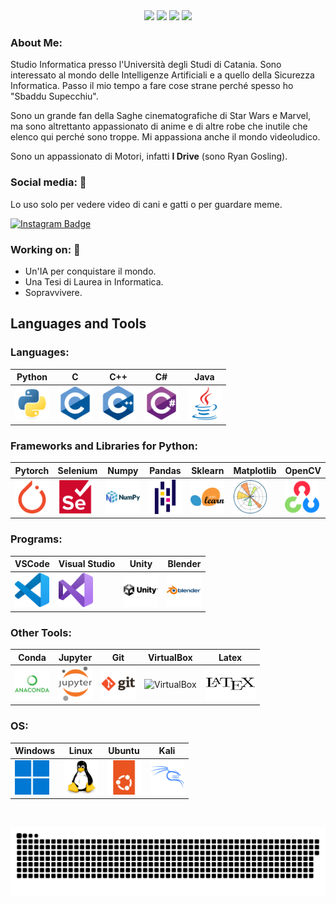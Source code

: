 <center>
	<img src=https://github-profile-trophy.vercel.app/?username=GiuseppeBellamacina&title=MultipleLang,Repositories,Stars,Commits,Experience,Followers&theme=darkhub />
	<div style="display: inline-block;">
		<img src=https://github-readme-stats.vercel.app/api?username=GiuseppeBellamacina&show_icons=true&count_private=true&theme=tokyonight />
		<img src=https://github-readme-stats.vercel.app/api/top-langs/?username=GiuseppeBellamacina&size_weight=0.01&count_weight=0.4&langs_count=20&hide=batchfile,shell,makefile&layout=compact&theme=tokyonight />
	</div>
	<img src=https://github-profile-summary-cards.vercel.app/api/cards/profile-details?username=GiuseppeBellamacina&theme=github_dark />
</center>

### About Me: 
Studio Informatica presso l'Università degli Studi di Catania. Sono interessato al mondo delle Intelligenze Artificiali e a quello della Sicurezza Informatica. Passo il mio tempo a fare cose strane perché spesso ho "Sbaddu Supecchiu".

Sono un grande fan della Saghe cinematografiche di Star Wars e Marvel, ma sono altrettanto appassionato di anime e di  altre robe che inutile che elenco qui perché sono troppe. Mi appassiona anche il mondo videoludico.

Sono un appassionato di Motori, infatti **I Drive** (sono Ryan Gosling).
 
### Social media: 📡  

Lo uso solo per vedere video di cani e gatti o per guardare meme.

[![Instagram Badge](https://img.shields.io/badge/Instagram-E4405F?style=for-the-badge&logo=instagram&logoColor=white)](https://www.instagram.com/giuseppe_bellamacina/)

### Working on: 🚀

- Un'IA per conquistare il mondo.
- Una Tesi di Laurea in Informatica.
- Sopravvivere.

## Languages and Tools 
<div>

### Languages:
| Python | C | C++ | C# | Java |
|----------|----------|----------|----------|----------|
|  <img src="https://github.com/devicons/devicon/blob/master/icons/python/python-original.svg" title="Python"  alt="Python" width="55" height="55"/>|  <img src="https://github.com/devicons/devicon/blob/master/icons/c/c-original.svg" title="C"  alt="C" width="55" height="55"/> |  <img src="https://github.com/devicons/devicon/blob/master/icons/cplusplus/cplusplus-original.svg" title="C++" alt="C++" width="55" height="55"/> |  <img src="https://github.com/devicons/devicon/blob/master/icons/csharp/csharp-original.svg" title="C#" alt="C#" width="55" height="55"/>|  <img src="https://github.com/devicons/devicon/blob/master/icons/java/java-original.svg" title="Java" alt="Java" width="55" height="55"/>|

### Frameworks and Libraries for Python:

| Pytorch | Selenium | Numpy | Pandas | Sklearn | Matplotlib | OpenCV |
|----------|----------|----------|----------|----------|----------|----------|
|  <img src="https://github.com/devicons/devicon/blob/master/icons/pytorch/pytorch-original.svg" title="Pytorch"  alt="Pytorch" width="55" height="55"/>|  <img src="https://github.com/devicons/devicon/blob/master/icons/selenium/selenium-original.svg" title="Selenium"  alt="Selenium" width="55" height="55"/>|  <img src="https://github.com/devicons/devicon/blob/master/icons/numpy/numpy-original-wordmark.svg" title="Numpy" alt="Numpy" width="55" height="55"/>|  <img src="https://github.com/devicons/devicon/blob/master/icons/pandas/pandas-original.svg" title="Pandas" alt="Pandas" width="55" height="55"/>|  <img src="https://github.com/devicons/devicon/blob/master/icons/scikitlearn/scikitlearn-original.svg" title="sklearn" alt="sklearn" width="55" height="55"/>|  <img src="https://github.com/devicons/devicon/blob/master/icons/matplotlib/matplotlib-original.svg" title="mpl" alt="mpl" width="55" height="55"/>| <img src="https://github.com/devicons/devicon/blob/master/icons/opencv/opencv-original.svg" title="mpl" alt="mpl" width="55" height="55"/>|

### Programs:

| VSCode | Visual Studio | Unity | Blender |
|----------|----------|----------|----------|
|<img src="https://github.com/devicons/devicon/blob/master/icons/vscode/vscode-original.svg" title="VSCode" alt="VSCode" width="55" height="55"/>|<img src="https://github.com/devicons/devicon/blob/master/icons/visualstudio/visualstudio-original.svg" title="Visual Studio" alt="Visual Studio" width="55" height="55"/>|<img src="https://github.com/devicons/devicon/blob/master/icons/unity/unity-original-wordmark.svg" title="Unity" alt="Unity" width="55" height="55"/>|<img src="https://github.com/devicons/devicon/blob/master/icons/blender/blender-original-wordmark.svg" title="Blender" alt="Blender" width="55" height="55"/>|

### Other Tools:

| Conda | Jupyter | Git | VirtualBox| Latex |
|----------|----------|----------|----------|----------|
|<img src="https://github.com/devicons/devicon/blob/master/icons/anaconda/anaconda-original-wordmark.svg" title="Anaconda" alt="Conda" width="55" height="55"/>|<img src="https://github.com/devicons/devicon/blob/master/icons/jupyter/jupyter-original-wordmark.svg" title="Jupiter" alt="Jupiter" width="55" height="55"/>|<img src="https://github.com/devicons/devicon/blob/master/icons/git/git-original-wordmark.svg" title="Git" alt="Git" width="55" height="55"/>|<img src="https://banner2.cleanpng.com/20190501/xvt/kisspng-computer-icons-virtualbox-portable-network-graphic-virtualbox-icon-of-line-style-available-in-svg-5cca247f73f9e3.6112721115567514874751.jpg" title="VirtualBox" alt="VirtualBox" width="80" height="55"/>|<img src="https://github.com/devicons/devicon/blob/master/icons/latex/latex-original.svg" title="Latex" alt="Latex" width="80" height="55"/>|

### OS:

| Windows | Linux | Ubuntu | Kali |
|----------|----------|----------|----------|
| <img src="https://github.com/devicons/devicon/blob/master/icons/windows11/windows11-original.svg" title="Windows" alt="Windows" width="55" height="55"/> | <img src="https://github.com/devicons/devicon/blob/master/icons/linux/linux-original.svg" title="Linux" alt="Linux" width="55" height="55"/> | <img src="https://github.com/devicons/devicon/blob/master/icons/ubuntu/ubuntu-original.svg" title="Ubuntu" alt="Ubuntu" width="55" height="55"/> | <img src="https://github.com/canaleal/devicon/blob/new-icon-kali-linux/icons/kalilinux/kalilinux-original-wordmark.svg" title="Linux" alt="Linux" width="55" height="55"/> |
</div>
 
<div id="header" align="center">
  <img src="https://komarev.com/ghpvc/?username=GiuseppeBellamacina&style=for-the-badge&color=blue" alt=""/>
</div>

<p align="center">
 <img width="1000" src="assets/github-snake.svg" alt="snake"/>
</p>
